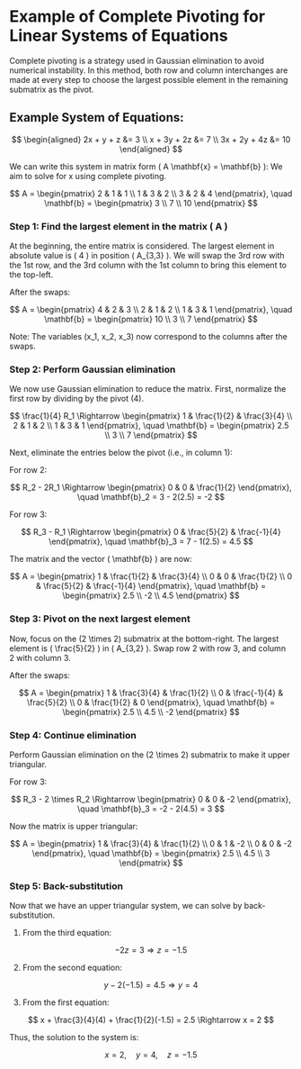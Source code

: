 # Example of Complete Pivoting for Linear Systems of Equations

Complete pivoting is a strategy used in Gaussian elimination to avoid numerical instability. In this method, both row and column interchanges are made at every step to choose the largest possible element in the remaining submatrix as the pivot.

## Example System of Equations:

$$
\begin{aligned}
    2x + y + z &= 3 \\
    x + 3y + 2z &= 7 \\
    3x + 2y + 4z &= 10
\end{aligned}
$$

We can write this system in matrix form \( A \mathbf{x} = \mathbf{b} \):
We aim to solve for x using complete pivoting.

$$
A = \begin{pmatrix}
2 & 1 & 1 \\
1 & 3 & 2 \\
3 & 2 & 4
\end{pmatrix}, \quad
\mathbf{b} = \begin{pmatrix} 3 \\ 
                             7 \\ 
                             10 \end{pmatrix}
$$


### Step 1: Find the largest element in the matrix \( A \)
At the beginning, the entire matrix is considered. The largest element in absolute value is \( 4 \) in position \( A_{3,3} \). We will swap the 3rd row with the 1st row, and the 3rd column with the 1st column to bring this element to the top-left.

After the swaps:

$$
A = \begin{pmatrix}
4 & 2 & 3 \\
2 & 1 & 2 \\
1 & 3 & 1
\end{pmatrix}, \quad
\mathbf{b} = \begin{pmatrix} 10 \\ 
                            3 \\ 
                            7 \end{pmatrix}
$$

Note: The variables \(x_1, x_2, x_3\) now correspond to the columns after the swaps.

### Step 2: Perform Gaussian elimination
We now use Gaussian elimination to reduce the matrix. First, normalize the first row by dividing by the pivot \(4\).

$$
\frac{1}{4} R_1 \Rightarrow \begin{pmatrix} 
1 & \frac{1}{2} & \frac{3}{4} \\ 
2 & 1 & 2 \\ 
1 & 3 & 1 
\end{pmatrix}, \quad
\mathbf{b} = \begin{pmatrix} 2.5 \\ 
                                3 \\ 
                                7 \end{pmatrix}
$$

Next, eliminate the entries below the pivot (i.e., in column 1):

For row 2:

$$
R_2 - 2R_1 \Rightarrow \begin{pmatrix} 0 & 0 & \frac{1}{2} \end{pmatrix}, \quad
\mathbf{b}_2 = 3 - 2(2.5) = -2
$$

For row 3:

$$
R_3 - R_1 \Rightarrow \begin{pmatrix} 0 & \frac{5}{2} & \frac{-1}{4} \end{pmatrix}, \quad
\mathbf{b}_3 = 7 - 1(2.5) = 4.5
$$

The matrix and the vector \( \mathbf{b} \) are now:

$$
A = \begin{pmatrix} 
1 & \frac{1}{2} & \frac{3}{4} \\ 
0 & 0 & \frac{1}{2} \\ 
0 & \frac{5}{2} & \frac{-1}{4} 
\end{pmatrix}, \quad
\mathbf{b} = \begin{pmatrix} 2.5 \\ 
                            -2 \\ 
                            4.5 \end{pmatrix}
$$

### Step 3: Pivot on the next largest element
Now, focus on the \(2 \times 2\) submatrix at the bottom-right. The largest element is \( \frac{5}{2} \) in \( A_{3,2} \). Swap row 2 with row 3, and column 2 with column 3.

After the swaps:

$$
A = \begin{pmatrix} 
1 & \frac{3}{4} & \frac{1}{2} \\ 
0 & \frac{-1}{4} & \frac{5}{2} \\ 
0 & \frac{1}{2} & 0 
\end{pmatrix}, \quad
\mathbf{b} = \begin{pmatrix} 2.5 \\ 
                            4.5 \\ 
                            -2 \end{pmatrix}
$$

### Step 4: Continue elimination
Perform Gaussian elimination on the \(2 \times 2\) submatrix to make it upper triangular.

For row 3:

$$
R_3 - 2 \times R_2 \Rightarrow \begin{pmatrix} 0 & 0 & -2 \end{pmatrix}, \quad
\mathbf{b}_3 = -2 - 2(4.5) = 3
$$

Now the matrix is upper triangular:

$$
A = \begin{pmatrix} 
1 & \frac{3}{4} & \frac{1}{2} \\ 
0 & 1 & -2 \\ 
0 & 0 & -2 
\end{pmatrix}, \quad
\mathbf{b} = \begin{pmatrix} 2.5 \\ 
                            4.5 \\ 
                            3 \end{pmatrix}
$$

### Step 5: Back-substitution
Now that we have an upper triangular system, we can solve by back-substitution.

1. From the third equation:

$$
-2 z = 3 \Rightarrow z = -1.5
$$

2. From the second equation:

$$
y - 2(-1.5) = 4.5 \Rightarrow y = 4
$$

3. From the first equation:

$$
x + \frac{3}{4}(4) + \frac{1}{2}(-1.5) = 2.5 \Rightarrow x = 2
$$

Thus, the solution to the system is:

$$
x = 2, \quad y = 4, \quad z = -1.5
$$
